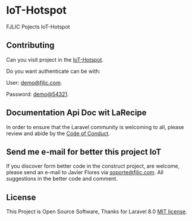 # IoT-Hotspot
FJLIC Pojects IoT-Hotspot 

## Contributing

Can you visit project in the [IoT-Hotspot](https://hotspot.fjlic.com/).
 
Do you want authenticate can be with:

User: [demo@fjlic.com](https://hotspot.fjlic.com/).

Password: [demo@54321](https://hotspot.fjlic.com/).

## Documentation Api Doc wit LaRecipe

In order to ensure that the Laravel community is welcoming to all, please review and abide by the [Code of Conduct](https://hotspot.fjlic.com/docs/1.0/module-user).

## Send me e-mail for better this project IoT

If you discover form better code in the construct project, are welcome, please send an e-mail to Javier Flores via [soporte@fjlic.com](mailto:soporte@fjlic.com). All suggestions in the better code and comment.

## License

This Project is Open Source Software, Thanks for Laravel 8.0 [MIT license](https://opensource.org/licenses/MIT).
